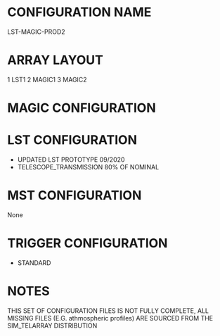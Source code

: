 # CONFIGURATION NAME
LST-MAGIC-PROD2
# ARRAY LAYOUT
1 LST1
2 MAGIC1
3 MAGIC2
# MAGIC CONFIGURATION
# LST CONFIGURATION
- UPDATED LST PROTOTYPE 09/2020
- TELESCOPE_TRANSMISSION 80% OF NOMINAL
# MST CONFIGURATION
None
# TRIGGER CONFIGURATION
- STANDARD
# NOTES
THIS SET OF CONFIGURATION FILES IS NOT FULLY COMPLETE, ALL MISSING FILES (E.G. athmospheric profiles) ARE SOURCED FROM THE SIM_TELARRAY DISTRIBUTION
